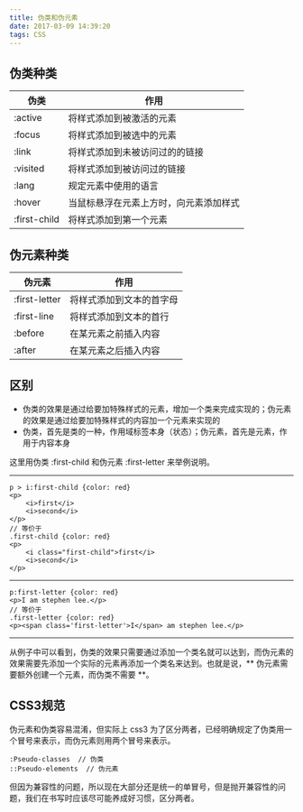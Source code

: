 ```yaml
---
title: 伪类和伪元素
date: 2017-03-09 14:39:20
tags: CSS
---
```

## 伪类种类
伪类 | 作用
---  | ---
:active | 将样式添加到被激活的元素
:focus | 将样式添加到被选中的元素
:link | 将样式添加到未被访问过的的链接
:visited | 将样式添加到被访问过的链接
:lang | 规定元素中使用的语言
:hover | 当鼠标悬浮在元素上方时，向元素添加样式
:first-child | 将样式添加到第一个元素

## 伪元素种类 
伪元素 | 作用
---  | ---
:first-letter | 将样式添加到文本的首字母
:first-line | 将样式添加到文本的首行
:before | 在某元素之前插入内容
:after | 在某元素之后插入内容

## 区别 
* 伪类的效果是通过给要加特殊样式的元素，增加一个类来完成实现的；伪元素的效果是通过给要加特殊样式的内容加一个元素来实现的
* 伪类，首先是类的一种，作用域标签本身（状态）；伪元素，首先是元素，作用于内容本身

<!-- more -->
这里用伪类 :first-child 和伪元素 :first-letter 来举例说明。
***

```
p > i:first-child {color: red}
<p>
    <i>first</i>
    <i>second</i>
</p>
// 等价于
.first-child {color: red}
<p>
    <i class="first-child">first</i>
    <i>second</i>
</p>
```
***
```
p:first-letter {color: red}
<p>I am stephen lee.</p>
// 等价于
.first-letter {color: red}
<p><span class='first-letter'>I</span> am stephen lee.</p>
```
***
从例子中可以看到，伪类的效果只需要通过添加一个类名就可以达到，而伪元素的效果需要先添加一个实际的元素再添加一个类名来达到。也就是说，** 伪元素需要额外创建一个元素，而伪类不需要 **。
## CSS3规范
伪元素和伪类容易混淆，但实际上 css3 为了区分两者，已经明确规定了伪类用一个冒号来表示，而伪元素则用两个冒号来表示。
```
:Pseudo-classes  // 伪类
::Pseudo-elements  // 伪元素
```
但因为兼容性的问题，所以现在大部分还是统一的单冒号，但是抛开兼容性的问题，我们在书写时应该尽可能养成好习惯，区分两者。
